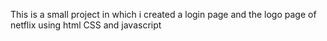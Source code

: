 This is a small project in which i created a login page and the logo page of netflix using html CSS and javascript
